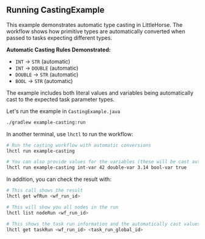 ## Running CastingExample

This example demonstrates automatic type casting in LittleHorse. The workflow shows how primitive types are automatically converted when passed to tasks expecting different types.

**Automatic Casting Rules Demonstrated:**
- `INT` → `STR` (automatic)
- `INT` → `DOUBLE` (automatic)  
- `DOUBLE` → `STR` (automatic)
- `BOOL` → `STR` (automatic)

The example includes both literal values and variables being automatically cast to the expected task parameter types.

Let's run the example in `CastingExample.java`

```bash
./gradlew example-casting:run
```

In another terminal, use `lhctl` to run the workflow:

```bash
# Run the casting workflow with automatic conversions
lhctl run example-casting

# You can also provide values for the variables (these will be cast automatically)
lhctl run example-casting int-var 42 double-var 3.14 bool-var true
```

In addition, you can check the result with:

```bash
# This call shows the result
lhctl get wfRun <wf_run_id>

# This will show you all nodes in the run
lhctl list nodeRun <wf_run_id>

# This shows the task run information and the automatically cast values
lhctl get taskRun <wf_run_id> <task_run_global_id>
```
